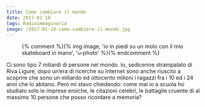 ```yaml
---
title: Come cambiare il mondo
date: 2017-01-19
tags: Radioimmaginaria
image: /2017-01-19-come-cambiare-il-mondo.jpg
---
```

<figure>
	{% comment %}{% img image, 'io in piedi su un molo con il mio skateboard in mano', 'u-photo' %}{% endcomment %}
</figure>

Ci sono tipo 7 miliardi di persone nel mondo. Io, sedicenne strampalato di Riva Ligure, dopo un’era di ricerche su Internet sono anche riuscito a scoprire che sono un miliardo ed ottocento milioni i ragazzi fra i 10 ed i 24 anni che lo abitano. Però mi stavo chiedendo: come mai io a scuola ho studiato solo le imprese eroiche, le citazioni celebri, le battaglie cruente di al massimo 10 persone che posso ricordare a memoria?
